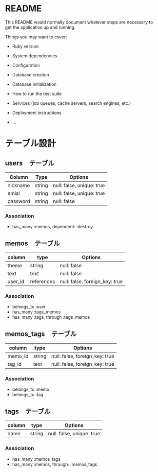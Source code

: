 # README

This README would normally document whatever steps are necessary to get the
application up and running.

Things you may want to cover:

* Ruby version

* System dependencies

* Configuration

* Database creation

* Database initialization

* How to run the test suite

* Services (job queues, cache servers, search engines, etc.)

* Deployment instructions

* ...



# テーブル設計

## users　テーブル

| Column            | Type    | Options                   |
|-------------------|---------|---------------------------|
| nickname          | string  | null: false, unique: true |
| emial             | string  | null: false, unique: true |
| password          | string  | null: false               |

### Association
- has_many  :memos, dependent: :destroy


## memos　テーブル

| column    | type        | Options                           |
|-----------|-------------|-----------------------------------|
| theme     | string      | null: false                       |
| text      | text        | null: false                       |
| user_id   | references  | null: false, foreign_key: true    |

### Association
- belongs_to :user
- has_many :tags_memos
- has_many :tags, through :tags_memos


## memos_tags　テーブル

| column    | type   | Options                        |
|-----------|--------|--------------------------------|
| memo_id   | string | null: false, foreign_key: true |
| tag_id    | text   | null: false, foreign_key: true |

### Association
- belongs_to :memo
- belongs_to :tag

## tags　テーブル

| column   | type        | Options                    |
|----------|-------------|----------------------------|
| name     | string      | null: false, unique: true  |

### Association
- has_many :memos_tags
- has_many :memos, through: :memos_tags

